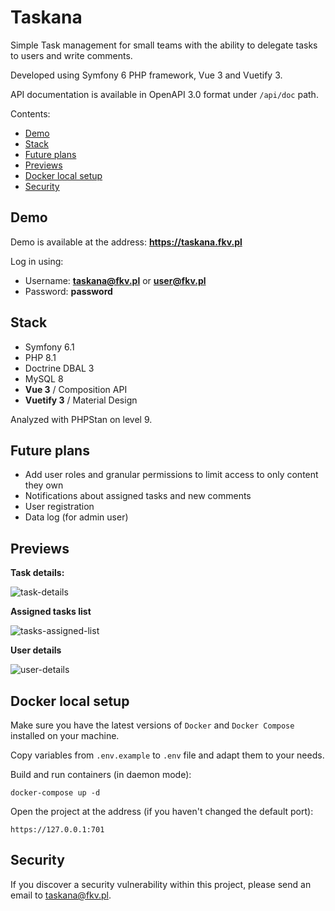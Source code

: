 # Taskana

Simple Task management for small teams with the ability to delegate tasks to users and write comments.

Developed using Symfony 6 PHP framework, Vue 3 and Vuetify 3.

API documentation is available in OpenAPI 3.0 format under `/api/doc` path.

Contents:

- [Demo](#demo)
- [Stack](#stack)
- [Future plans](#future-plans)
- [Previews](#previews)
- [Docker local setup](#docker-local-setup)
- [Security](#security)

## Demo

Demo is available at the address: **https://taskana.fkv.pl**

Log in using:

* Username: **taskana@fkv.pl** or **user@fkv.pl**
* Password: **password**

## Stack

* Symfony 6.1
* PHP 8.1
* Doctrine DBAL 3
* MySQL 8
* **Vue 3** / Composition API
* **Vuetify 3** / Material Design

Analyzed with PHPStan on level 9.

## Future plans

* Add user roles and granular permissions to limit access to only content they own
* Notifications about assigned tasks and new comments
* User registration
* Data log (for admin user)

## Previews

**Task details:**

![task-details](https://user-images.githubusercontent.com/8025853/204584313-bd570d06-5b9b-4fe2-8c49-6694cc2d331c.png)

**Assigned tasks list**

![tasks-assigned-list](https://user-images.githubusercontent.com/8025853/204584572-8d52d78e-dbe2-49dc-b378-3e50078aaa5c.png)

**User details**

![user-details](https://user-images.githubusercontent.com/8025853/204584745-cb3e2fa3-22a7-47c1-85e1-ceb57c5262ae.png)

## Docker local setup

Make sure you have the latest versions of `Docker` and `Docker Compose` installed on your machine.

Copy variables from `.env.example` to `.env` file and adapt them to your needs.

Build and run containers (in daemon mode):
```
docker-compose up -d
```

Open the project at the address (if you haven't changed the default port):
```
https://127.0.0.1:701
```

## Security

If you discover a security vulnerability within this project, please send an email to taskana@fkv.pl.
